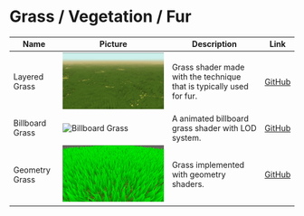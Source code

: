 # Grass / Vegetation / Fur

| Name | Picture | Description | Link |
|------|---------|-------------|------|
| Layered Grass | ![Layered Grass](https://github.com/Delt06/unity-graphics/raw/master/Documentation/layered_grass.jpg) | Grass shader made with the technique that is typically used for fur. | [GitHub](https://github.com/Delt06/unity-graphics#layered-grass) |
| Billboard Grass | ![Billboard Grass](https://github.com/Delt06/unity-graphics/raw/master/Documentation/billboard_grass.gif) | A animated billboard grass shader with LOD system. | [GitHub](https://github.com/Delt06/unity-graphics#billboard-grass) |
| Geometry Grass | ![Geometry Grass](https://github.com/Delt06/unity-graphics/raw/master/Documentation/geometry_grass.jpg) | Grass implemented with geometry shaders. | [GitHub](https://github.com/Delt06/unity-graphics#geometry-grass) |
